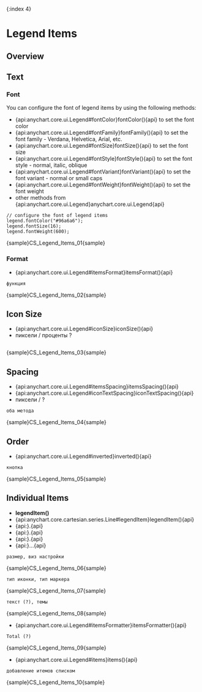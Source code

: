 {:index 4}
# Legend Items

## Overview

## Text

### Font

You can configure the font of legend items by using the following methods:

* {api:anychart.core.ui.Legend#fontColor}fontColor(){api} to set the font color
* {api:anychart.core.ui.Legend#fontFamily}fontFamily(){api} to set the font family - Verdana, Helvetica, Arial, etc.
* {api:anychart.core.ui.Legend#fontSize}fontSize(){api} to set the font size
* {api:anychart.core.ui.Legend#fontStyle}fontStyle(){api} to set the font style - normal, italic, oblique
* {api:anychart.core.ui.Legend#fontVariant}fontVariant(){api} to set the font variant - normal or small caps
* {api:anychart.core.ui.Legend#fontWeight}fontWeight(){api} to set the font weight
* other methods from {api:anychart.core.ui.Legend}anychart.core.ui.Legend{api}


```
// configure the font of legend items
legend.fontColor("#96a6a6");
legend.fontSize(16);
legend.fontWeight(600);
```

{sample}CS\_Legend\_Items\_01{sample}

### Format

* {api:anychart.core.ui.Legend#itemsFormat}itemsFormat(){api}


```
функция
```

{sample}CS\_Legend\_Items\_02{sample}

## Icon Size

* {api:anychart.core.ui.Legend#iconSize}iconSize(){api}
* пиксели / проценты ?


```

```

{sample}CS\_Legend\_Items\_03{sample}

## Spacing

* {api:anychart.core.ui.Legend#itemsSpacing}itemsSpacing(){api}
* {api:anychart.core.ui.Legend#iconTextSpacing}iconTextSpacing(){api}
* пиксели / ?


```
оба метода
```

{sample}CS\_Legend\_Items\_04{sample}

## Order

* {api:anychart.core.ui.Legend#inverted}inverted(){api}


```
кнопка
```

{sample}CS\_Legend\_Items\_05{sample}

## Individual Items

* **legendItem()**
* {api:anychart.core.cartesian.series.Line#legendItem}legendItem(){api}
* {api:}.{api}
* {api:}.{api}
* {api:}.{api}
* {api:}...{api}


```
размер, виз настройки
```
{sample}CS\_Legend\_Items\_06{sample}

```
тип иконки, тип маркера
```
{sample}CS\_Legend\_Items\_07{sample}

```
текст (?), темы
```

{sample}CS\_Legend\_Items\_08{sample}

* {api:anychart.core.ui.Legend#itemsFormatter}itemsFormatter(){api}


```
Total (?)
```

{sample}CS\_Legend\_Items\_09{sample}

* {api:anychart.core.ui.Legend#items}items(){api}


```
добавление итемов списком
```

{sample}CS\_Legend\_Items\_10{sample}